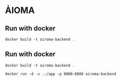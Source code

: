 # ẢIOMA

## Run with docker
```
docker build -t airoma-backend .
```

## Run with docker
```
docker build -t airoma-backend .
```

```
docker run -d -v .:/app -p 8000:8000 airoma-backend
```